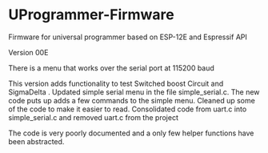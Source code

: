 # UProgrammer-Firmware
Firmware for universal programmer based on ESP-12E and Espressif API

Version  00E

There is a menu that works over the serial port at 115200 baud

This version adds functionality to test Switched boost Circuit and SigmaDelta .
Updated simple serial menu in the file simple_serial.c.  The new code puts up adds a few commands to the simple menu.
Cleaned up some of the code to make it easier to read.
Consolidated code from uart.c into simple_serial.c and removed uart.c from the project

The code is very poorly documented and a only few helper functions have been abstracted.
